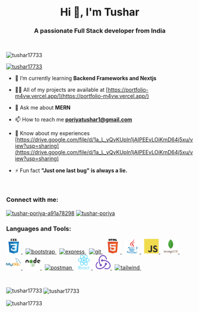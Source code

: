 <h1 align="center">Hi 👋, I'm Tushar</h1>
<h3 align="center">A passionate Full Stack developer from India</h3>
&nbsp;
<p align="left"> <img src="https://komarev.com/ghpvc/?username=tushar17733&label=Profile%20views&color=0e75b6&style=flat" alt="tushar17733" /> </p>

<p align="left"> <a href="https://github.com/ryo-ma/github-profile-trophy"><img src="https://github-profile-trophy.vercel.app/?username=tushar17733" alt="tushar17733" /></a> </p>

- 🌱 I’m currently learning **Backend Frameworks and Nextjs**

- 👨‍💻 All of my projects are available at [https://portfolio-m4vw.vercel.app/](https://portfolio-m4vw.vercel.app/)

- 💬 Ask me about **MERN**

- 📫 How to reach me **poriyatushar1@gmail.com**

- 📄 Know about my experiences [https://drive.google.com/file/d/1a_L_yQvKUpln1jAIPEEvLOiKmD64j5xu/view?usp=sharing](https://drive.google.com/file/d/1a_L_yQvKUpln1jAIPEEvLOiKmD64j5xu/view?usp=sharing)

- ⚡ Fun fact **"Just one last bug" is always a lie.**

&nbsp;
<h3 align="left">Connect with me:</h3>
<p align="left">
<a href="https://linkedin.com/in/tushar-poriya-a91a78298" target="blank"><img align="center" src="https://raw.githubusercontent.com/rahuldkjain/github-profile-readme-generator/master/src/images/icons/Social/linked-in-alt.svg" alt="tushar-poriya-a91a78298" height="30" width="40" /></a>
<a href="https://instagram.com/tushar-poriya" target="blank"><img align="center" src="https://raw.githubusercontent.com/rahuldkjain/github-profile-readme-generator/master/src/images/icons/Social/instagram.svg" alt="tushar-poriya" height="30" width="40" /></a>
</p>

<h3 align="left">Languages and Tools:</h3>
<p align="left">
  
  <a href="https://www.w3schools.com/css/" target="_blank" rel="noreferrer">
    <img src="https://raw.githubusercontent.com/devicons/devicon/master/icons/css3/css3-original-wordmark.svg" alt="css3" width="40" height="40"/>
  </a>&nbsp;
 <a href="https://getbootstrap.com" target="_blank" rel="noreferrer">
  <img src="https://upload.wikimedia.org/wikipedia/commons/b/b2/Bootstrap_logo.svg" alt="bootstrap" width="40" height="40"/>
</a>&nbsp;

<a href="https://expressjs.com" target="_blank" rel="noreferrer">
  <img src="https://upload.wikimedia.org/wikipedia/commons/6/64/Expressjs.png" alt="express" width="70" height="40"/>
</a>&nbsp;

  <a href="https://git-scm.com/" target="_blank" rel="noreferrer">
    <img src="https://www.vectorlogo.zone/logos/git-scm/git-scm-icon.svg" alt="git" width="40" height="40"/>
  </a>&nbsp;
  <a href="https://www.w3.org/html/" target="_blank" rel="noreferrer">
    <img src="https://raw.githubusercontent.com/devicons/devicon/master/icons/html5/html5-original-wordmark.svg" alt="html5" width="40" height="40"/>
  </a>&nbsp;
  <a href="https://www.java.com" target="_blank" rel="noreferrer">
    <img src="https://raw.githubusercontent.com/devicons/devicon/master/icons/java/java-original.svg" alt="java" width="40" height="40"/>
  </a>&nbsp;
  <a href="https://developer.mozilla.org/en-US/docs/Web/JavaScript" target="_blank" rel="noreferrer">
    <img src="https://raw.githubusercontent.com/devicons/devicon/master/icons/javascript/javascript-original.svg" alt="javascript" width="40" height="40"/>
  </a>&nbsp;
  <a href="https://www.mongodb.com/" target="_blank" rel="noreferrer">
    <img src="https://raw.githubusercontent.com/devicons/devicon/master/icons/mongodb/mongodb-original-wordmark.svg" alt="mongodb" width="40" height="40"/>
  </a>&nbsp;
  <a href="https://www.mysql.com/" target="_blank" rel="noreferrer">
    <img src="https://raw.githubusercontent.com/devicons/devicon/master/icons/mysql/mysql-original-wordmark.svg" alt="mysql" width="40" height="40"/>
  </a>&nbsp;
  <a href="https://nodejs.org" target="_blank" rel="noreferrer">
    <img src="https://raw.githubusercontent.com/devicons/devicon/master/icons/nodejs/nodejs-original-wordmark.svg" alt="nodejs" width="40" height="40"/>
  </a>&nbsp;
  <a href="https://postman.com" target="_blank" rel="noreferrer">
    <img src="https://www.vectorlogo.zone/logos/getpostman/getpostman-icon.svg" alt="postman" width="40" height="40"/>
  </a>&nbsp;
  <a href="https://reactjs.org/" target="_blank" rel="noreferrer">
    <img src="https://raw.githubusercontent.com/devicons/devicon/master/icons/react/react-original-wordmark.svg" alt="react" width="40" height="40"/>
  </a>&nbsp;
  <a href="https://redux.js.org" target="_blank" rel="noreferrer">
    <img src="https://raw.githubusercontent.com/devicons/devicon/master/icons/redux/redux-original.svg" alt="redux" width="40" height="40"/>
  </a>&nbsp;
  <a href="https://tailwindcss.com/" target="_blank" rel="noreferrer">
    <img src="https://www.vectorlogo.zone/logos/tailwindcss/tailwindcss-icon.svg" alt="tailwind" width="40" height="40"/>
  </a>&nbsp;
</p>

&nbsp;

<p><img align="left" src="https://github-readme-stats.vercel.app/api/top-langs?username=tushar17733&show_icons=true&locale=en&layout=compact" alt="tushar17733" /></p>

<p>&nbsp;<img align="center" src="https://github-readme-stats.vercel.app/api?username=tushar17733&show_icons=true&locale=en" alt="tushar17733" /></p>

<p><img align="center" src="https://github-readme-streak-stats.herokuapp.com/?user=tushar17733&" alt="tushar17733" /></p>
